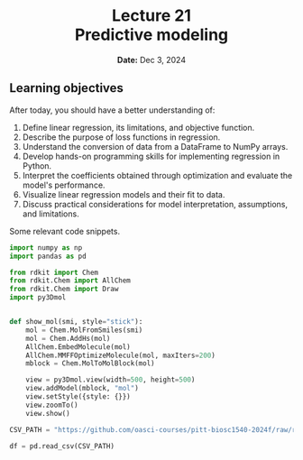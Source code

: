 <h1 align="center">
<b>Lecture 21</b><br>
Predictive modeling
</h1>
<p align="center">
<b>Date:</b> Dec 3, 2024
</p>

## Learning objectives

After today, you should have a better understanding of:

1.  Define linear regression, its limitations, and objective function.
2.  Describe the purpose of loss functions in regression.
3.  Understand the conversion of data from a DataFrame to NumPy arrays.
4.  Develop hands-on programming skills for implementing regression in Python.
5.  Interpret the coefficients obtained through optimization and evaluate the model's performance.
6.  Visualize linear regression models and their fit to data.
7.  Discuss practical considerations for model interpretation, assumptions, and limitations.

Some relevant code snippets.

```python
import numpy as np
import pandas as pd

from rdkit import Chem
from rdkit.Chem import AllChem
from rdkit.Chem import Draw
import py3Dmol


def show_mol(smi, style="stick"):
    mol = Chem.MolFromSmiles(smi)
    mol = Chem.AddHs(mol)
    AllChem.EmbedMolecule(mol)
    AllChem.MMFFOptimizeMolecule(mol, maxIters=200)
    mblock = Chem.MolToMolBlock(mol)

    view = py3Dmol.view(width=500, height=500)
    view.addModel(mblock, "mol")
    view.setStyle({style: {}})
    view.zoomTo()
    view.show()
```

```python
CSV_PATH = "https://github.com/oasci-courses/pitt-biosc1540-2024f/raw/refs/heads/main/content/lectures/21/smiles-pka-desc.csv"

df = pd.read_csv(CSV_PATH)
```
